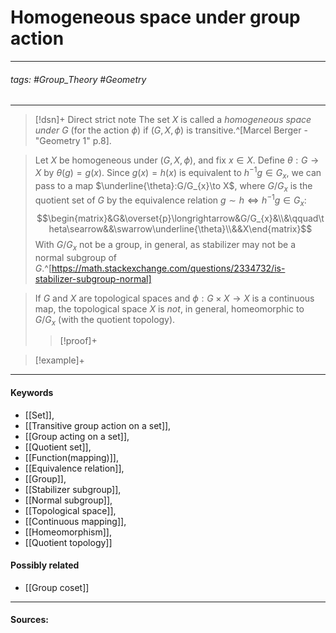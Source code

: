 # Homogeneous space under group action
***
###### tags: #Group_Theory #Geometry 
***
>[!dsn]+ Direct strict note
>The set $X$ is called a *homogeneous space under $G$* (for the action $\phi$) if $(G,X,\phi)$ is transitive.^[Marcel Berger - "Geometry 1" p.8].

>Let $X$ be homogeneous under $(G,X,\phi)$, and fix $x\in X$. Define $\theta:G\to X$ by $\theta(g)=g(x)$. Since $g(x)=h(x)$ is equivalent to $h^{-1}g\in G_{x}$, we can pass to a map $\underline{\theta}:G/G_{x}\to X$, where $G/G_{x}$ is the quotient set of $G$ by the equivalence relation $g\sim h\Leftrightarrow h^{-1}g\in G_{x}$:
>$$\begin{matrix}&G&\overset{p}\longrightarrow&G/G_{x}&\\&\qquad\theta\searrow&&\swarrow\underline{\theta}\\&&X\end{matrix}$$
>With $G/G_{x}$ not be a group, in general, as stabilizer may not be a normal subgroup of $G$.^[https://math.stackexchange.com/questions/2334732/is-stabilizer-subgroup-normal]

>If $G$ and $X$ are topological spaces and $\phi:G\times X\to X$ is a continuous map, the topological space $X$ is *not*, in general, homeomorphic to $G/G_{x}$ (with the quotient topology).
>>[!proof]+
>>

>[!example]+ 
>
***
#### Keywords
- [[Set]],
- [[Transitive group action on a set]],
- [[Group acting on a set]],
- [[Quotient set]],
- [[Function(mapping)]],
- [[Equivalence relation]],
- [[Group]],
- [[Stabilizer subgroup]],
- [[Normal subgroup]],
- [[Topological space]],
- [[Continuous mapping]],
- [[Homeomorphism]],
- [[Quotient topology]]
#### Possibly related
- [[Group coset]]
***
#### Sources: